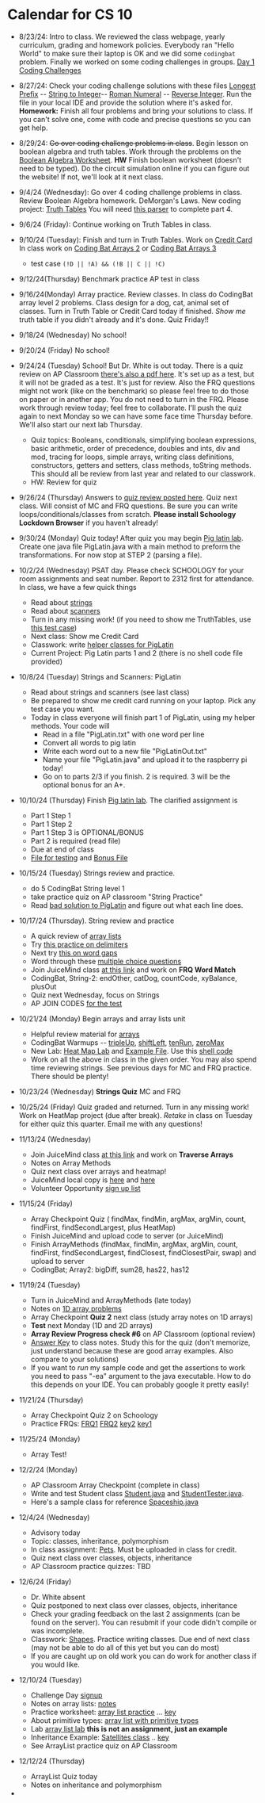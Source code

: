 # Calendar for CS 10


- 8/23/24: Intro to class. We reviewed the class webpage, yearly curriculum, grading and homework policies. Everybody ran "Hello World" to make sure their laptop is OK and we did some `codingbat` problem. Finally we worked on some coding challenges in groups. [Day 1 Coding Challenges](day01.md)

- 8/27/24: Check your coding challenge solutions with these files [Longest Prefix](../code/LongestPrefix.java) -- [String to Integer](../code/AtoIProblem.java)-- [Roman Numeral](../code/RomanToInt.java) -- [Reverse Integer](../code/ReverseInt.java). Run the file in your local IDE and provide the solution where it's asked for.
  **Homework:** Finish all four problems and bring your solutions to class. If you can't solve one, come with code and precise questions so you can get help.

- 8/29/24: ~~Go over coding challenge problems in class~~. Begin lesson on boolean algebra and truth tables. Work through the problems on the [Boolean Algebra Worksheet](./boolean.pdf). **HW** Finish boolean worksheet (doesn't need to be typed). Do the circuit simulation online if you can figure out the website! If not, we'll look at it next class.

- 9/4/24 (Wednesday): Go over 4 coding challenge problems in class. Review Boolean Algebra homework. DeMorgan's Laws. New coding project: [Truth Tables](../AP_shared/truth-tables.md) You will need [this parser](../code/BooleanExpressionParser.java) to complete part 4.

- 9/6/24 (Friday): Continue working on Truth Tables in class.

- 9/10/24 (Tuesday): Finish and turn in Truth Tables. Work on [Credit Card](../AP_shared/Credit_Card_Validation.pdf) In class work on [Coding Bat Arrays 2](https://codingbat.com/java/Array-2) or [Coding Bat Arrays 3](https://codingbat.com/java/Array-2)
  - test case `(!D || !A) && (!B || C || !C)`
- 9/12/24(Thursday) Benchmark practice AP test in class
- 9/16/24(Monday) Array practice. Review classes. In class do CodingBat array level 2 problems. Class design for a dog, cat, animal set of classes. Turn in Truth Table or Credit Card today if finished. *Show me* truth table if you didn't already and it's done. Quiz Friday!!
- 9/18/24 (Wednesday) No school!
- 9/20/24 (Friday) No school!
- 9/24/24 (Tuesday) School! But Dr. White is out today. There is a quiz review on AP Classroom [there's also a pdf here](../AP_shared/Quiz_Review_1.pdf). It's set up as a test, but it will not be graded as a test. It's just for review. Also the FRQ questions might not work (like on the benchmark) so please feel free to do those on paper or in another app. You do not need to turn in the FRQ. Please work through review today; feel free to collaborate. I'll push the quiz again to next Monday so we can have some face time Thursday before. We'll also start our next lab Thursday.
    - Quiz topics: Booleans, conditionals, simplifying boolean expressions, basic arithmetic, order of precedence, doubles and ints, div and mod, tracing for loops, simple arrays, writing class definitions, constructors, getters and setters, class methods, toString methods. This should all be review from last year and related to our classwork.
    - HW: Review for quiz
- 9/26/24 (Thursday) Answers to [quiz review posted here](../AP_shared/Review_1_key.pdf). Quiz next class. Will consist of MC and FRQ questions. Be sure you can write loops/conditionals/classes from scratch.
**Please install Schoology Lockdown Browser** if you haven't already!
- 9/30/24 (Monday) Quiz today! After quiz you may begin [Pig latin lab](../AP_shared/PigLatin-2024.pdf). Create one java file PigLatin.java with a main method to preform the transformations. For now stop at STEP 2 (parsing a file).

- 10/2/24 (Wednesday) PSAT day. Please check SCHOOLOGY for your room assignments and seat number. Report to 2312 first for attendance. In class, we have a few quick things
	- Read about [strings](../AP_shared/strings.md)
	- Read about [scanners](../AP_shared/scanners.md)
	- Turn in any missing work! (if you need to show me TruthTables, use [this test case](../AP_shared/true-check.md))
	- Next class: Show me Credit Card
	- Classwork: write [helper classes for PigLatin](../AP_shared/pig-helper.md)
	- Current Project: Pig Latin parts 1 and 2 (there is no shell code file provided)
- 10/8/24 (Tuesday) Strings and Scanners: PigLatin
	- Read about strings and scanners (see last class)
	- Be prepared to show me credit card running on your laptop. Pick any test case you want.
	- Today in class everyone will finish part 1 of PigLatin, using my helper methods. Your code will
		- Read in a file "PigLatin.txt" with one word per line
		- Convert all words to pig latin
		- Write each word out to a new file "PigLatinOut.txt"
		- Name your file "PigLatin.java" and upload it to the raspberry pi today!
		- Go on to parts 2/3 if you finish. 2 is required. 3 will be the optional bonus for an A+.
- 10/10/24 (Thursday) Finish [Pig latin lab](../AP_shared/PigLatin-2024.pdf). The clarified assignment is
	- Part 1 Step 1
	- Part 1 Step 2
	- Part 1 Step 3 is OPTIONAL/BONUS
	- Part 2 is required (read file)
	- Due at end of class
	- [File for testing](../AP_shared/PigLatin.txt) and [Bonus File](../AP_shared/PigLatinBonus.txt)
- 10/15/24 (Tuesday) Strings review and practice.
	- do 5 CodingBat String level 1
	- take practice quiz on AP classroom "String Practice"
	- Read [bad solution to PigLatin](../AP_shared/badpig.md) and figure out what each line does.
- 10/17/24 (Thursday). String review and practice
	- A quick review of [array lists](../AP_shared/ArrayListReview.md)
	- Try [this practice on delimiters](https://runestone.academy/ns/books/published/csawesome/Unit7-ArrayList/2019delimitersQ3a.html)
	- Next try [this on word gaps](https://runestone.academy/ns/books/published/csawesome/Unit7-ArrayList/2016freeresponseQ4A.html)
	- Word through these [multiple choice questions](https://runestone.academy/ns/books/published/csawesome/Unit2-Using-Objects/Exercises.html)
	- Join JuiceMind class [at this link](https://play.juicemind.com/joinTeam/AlmsaQ9ynDpIwIgwhGuM) and work on **FRQ Word Match**
	- CodingBat, String-2: endOther, catDog, countCode, xyBalance, plusOut
	- Quiz next Wednesday, focus on Strings
	- AP JOIN CODES [for the test](../AP_shared/apcodes.md)
- 10/21/24 (Monday) Begin arrays and array lists unit
  - Helpful review material for [arrays](../AP_shared/Unit_2/Array_Basics_Labs/Array_Review_Notes.docx)
  - CodingBat Warmups -- [tripleUp](https://codingbat.com/prob/p137874), [shiftLeft](https://codingbat.com/prob/p105031), [tenRun](https://codingbat.com/prob/p199484), [zeroMax](https://codingbat.com/prob/p187050)
  - New Lab: [Heat Map Lab](../AP_shared/Unit_2/Heat_Map/Heat_Map.pdf) and [Example File](../AP_shared/Unit_2/Heat_Map/Dispersion_Example.pdf). Use this [shell code](../AP_shared/Unit_2/Heat_Map/HeatMap.java)
  - Work on all the above in class in the given order. You may also spend time reviewing strings. See previous days for MC and FRQ practice. There should be plenty!
- 10/23/24 (Wednesday) **Strings Quiz** MC and FRQ
- 10/25/24 (Friday) Quiz graded and returned. Turn in any missing work! Work on HeatMap project (due after break). *Retake* in class on Tuesday for either quiz this quarter. Email me with any questions!
- 11/13/24 (Wednesday)
  - Join JuiceMind class [at this link](https://play.juicemind.com/joinTeam/AlmsaQ9ynDpIwIgwhGuM) and work on **Traverse Arrays**
  - Notes on Array Methods
  - Quiz next class over arrays and heatmap!
  - JuiceMind local copy is [here](../AP_shared/array-juice.txt) and [here](../AP_shared/ArrayMain.java)
  - Volunteer Opportunity [sign up list](../AP_shared/volunteer.md)
- 11/15/24 (Friday)
  - Array Checkpoint Quiz (	findMax, findMin, argMax, argMin, count, findFirst, findSecondLargest, plus HeatMap)
  - Finish JuiceMind and upload code to server (or JuiceMind)
  - Finish ArrayMethods (findMax, findMin, argMax, argMin, count, findFirst, findSecondLargest, findClosest, findClosestPair, swap) and upload to server
  - CodingBat; Array2: bigDiff, sum28, has22, has12
- 11/19/24 (Tuesday)
  - Turn in JuiceMind and ArrayMethods (late today)
  - Notes on [1D array problems](../AP_shared/arrays/array-practice-problems.pdf)
  - Array Checkpoint **Quiz 2** next class (study array notes on 1D arrays)
  - **Test** next Monday (1D and 2D arrays)
  - **Array Review Progress check #6** on AP Classroom (optional review)
  - [Answer Key](../AP_shared/arrays/ArrayPractice.java) to class notes. Study this for the quiz (don't memorize, just understand because these are good array examples. Also compare to your solutions)
  - If you want to *run* my sample code and get the assertions to work you need to pass "-ea" argument to the java executable. How to do this depends on your IDE. You can probably google it pretty easily!
- 11/21/24 (Thursday)
  - Array Checkpoint Quiz 2 on Schoology
  - Practice FRQs: [FRQ1](../AP_shared/arrays/frq1.md) [FRQ2](../AP_shared/arrays/frq2.md)  [key2](../AP_shared/arrays/frq2-key.md) [key1](../AP_shared/arrays/frq1-key.md)
- 11/25/24 (Monday)
	- Array Test!
- 12/2/24 (Monday)
  - AP Classroom Array Checkpoint (complete in class)
  - Write and test Student class [Student.java](../AP_shared/classes/Student.java) and [StudentTester.java](../AP_shared/classes/StudentTester.java).
  - Here's a sample class for reference [Spaceship.java](../AP_shared/classes/Spaceship.java)
- 12/4/24 (Wednesday)
	- Advisory today
	- Topic: classes, inheritance, polymorphism
	- In class assignment: [Pets](../AP_shared/classes/pets/pet-assignment.md). Must be uploaded in class for credit.
	- Quiz next class over classes, objects, inheritance
	- AP Classroom practice quizzes: TBD
- 12/6/24 (Friday)
  - Dr. White absent
  - Quiz postponed to next class over classes, objects, inheritance
  - Check your grading feedback on the last 2 assignments (can be found on the server). You can resubmit if your code didn't compile or was incomplete.
  - Classwork: [Shapes](../AP_shared/classes/shape-assignment.md). Practice writing classes. Due end  of next class (may not be able to do all of this yet but you can do most)
  - If you are caught up on old work you can do work for another class if you would like.
- 12/10/24 (Tuesday)
  - Challenge Day [signup](https://forms.gle/41PQSwBA4aKGom2w6)
  - Notes on array lists: [notes](../AP_shared/ArrayLists/arraylist-intro.md)
  - Practice worksheet: [array list practice](../AP_shared/ArrayLists/arraylist-practice.md) ... [key](../AP_shared/ArrayLists/array-list-practice-key.md)
  - About primitive types: [array list with primitive types](../AP_shared/ArrayLists/arraylist-primitives.md)
  - Lab [array list lab](../AP_shared/ArrayLists/arraylist-lab.md) **this is not an assignment, just an example**
  - Inheritance Example: [Satellites class](../AP_shared/classes/Satellite.java) .. [key](../AP_shared/classes/satellites/output.txt)
  - See ArrayList practice quiz on AP Classroom
- 12/12/24 (Thursday)
  - ArrayList Quiz today
  - Notes on inheritance and polymorphism
-